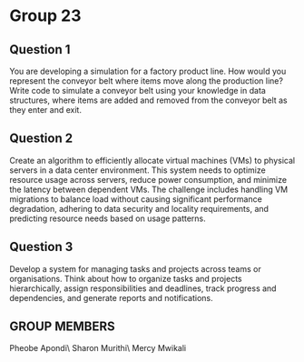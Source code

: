 # Group 23

## Question 1

You are developing a simulation for a factory product line. How would you represent the conveyor belt where items move along the production line?  Write code to simulate a conveyor belt using your knowledge in data structures, where items are added and removed from the conveyor belt as they enter and exit.

## Question 2

Create an algorithm to efficiently allocate virtual machines (VMs) to physical servers in a data center environment. This system needs to optimize resource usage across servers, reduce power consumption, and minimize the latency between dependent VMs. The challenge includes handling VM migrations to balance load without causing significant performance degradation, adhering to data security and locality requirements, and predicting resource needs based on usage patterns.


## Question 3


Develop a system for managing tasks and projects across teams or organisations. Think about how to organize tasks and projects hierarchically, assign responsibilities and deadlines, track progress and dependencies, and generate reports and notifications.
## GROUP MEMBERS
Pheobe Apondi\ 
Sharon Murithi\ 
Mercy Mwikali
